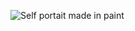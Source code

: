 ![Self portait made in paint](https://user-images.githubusercontent.com/75813760/115424042-9942f780-a1fe-11eb-88f7-f356be52d03d.png)
